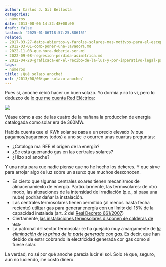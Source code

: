 ```yaml
---
author: Carlos J. Gil Bellosta
categories:
- números
date: 2013-08-06 14:32:48+00:00
draft: false
lastmod: '2025-04-06T18:57:25.886152'
related:
- 2017-03-27-datos-abiertos-y-farolas-solares-mas-motivos-para-el-escepticismo.md
- 2012-03-01-como-poner-una-lavadora.md
- 2022-11-08-que-hora-deberia-ser.md
- 2022-09-08-regresion-perdida-asimetrica.md
- 2012-04-20-graficaca-en-el-recibo-de-la-luz-y-por-imperativo-legal-para-mas-inri.md
tags:
- números
title: ¡Qué solazo anoche!
url: /2013/08/06/que-solazo-anoche/
---
```


Pues sí, anoche debió hacer un buen solazo. Yo dormía y no lo vi, pero lo deduzco de [lo que me cuenta Red Eléctrica](https://demanda.ree.es/generacion_acumulada.html):

[![](/wp-uploads/2013/08/mix_electricidad.png#center)
](/wp-uploads/2013/08/mix_electricidad.png#center)

Véase cómo a eso de las cuatro de la mañana la producción de energía catalogada como solar era de 360MW.

Habida cuenta que el KWh solar se paga a un precio elevado (y que pagamos/pagaremos todos) a uno se le ocurren unas cuantas preguntas:

* ¿Cataloga mal REE el origen de la energía?
* ¿Se está quemando gas en las centrales solares?
* ¿Hizo sol anoche?

Y una nota para que nadie piense que no he hecho los deberes. Y que sirve para arrojar algo de luz sobre un asunto que muchos desconocen.

* Es cierto que algunas centrales solares tienen mecanismos de almacenamiento de energía. Particularmente, las termosolares: de otro modo, las alteraciones de la intensidad de irradiación (p.e., si pasa una nube) podrían dañar la instalación.
* Las centrales termosolares tienen permitido (al menos, hasta fecha reciente) utilizar gas para generar energía con un límite del 15% de la capacidad instalada (art. 2 del [Real Decreto 661/2007](http://www.boe.es/diario_boe/txt.php?id=BOE-A-2007-10556)).
* Ciertamente, [las instalaciones termosolares disponen de calderas de gas](http://ec.europa.eu/energy/res/sectors/doc/csp/ps10_final_report.pdf).
* La patronal del sector termosolar se ha quejado muy amargamente de _[la eliminación de la prima de la parte generada con gas](http://energiaextremadura.com/2013/02/08/protermosolar-asegura-que-la-retirada-de-primas-a-la-generacion-con-gas-esta-provocando-el-colapso-del-sector/)._ Es decir, que han debido de estar cobrando la electricidad generada con gas como si fuese solar.

La verdad, no sé por qué anoche parecía lucir el sol. Solo sé que, seguro, aun no luciendo, me costó dinero.